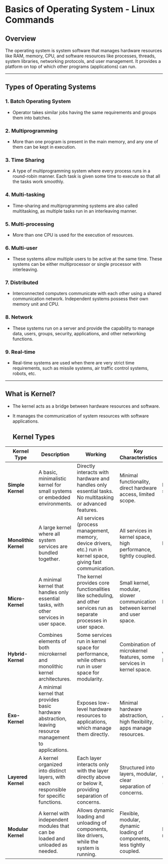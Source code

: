 # Basics of Operating System - Linux Commands

## Overview
The operating system is system software that manages hardware resources like RAM, memory, CPU, and software resources like processes, threads, system libraries, networking protocols, and user management. It provides a platform on top of which other programs (applications) can run.

---

## Types of Operating Systems

### 1. **Batch Operating System**
   - Operator takes similar jobs having the same requirements and groups them into batches.

### 2. **Multiprogramming**
   - More than one program is present in the main memory, and any one of them can be kept in execution.

### 3. **Time Sharing**
   - A type of multiprogramming system where every process runs in a round-robin manner. Each task is given some time to execute so that all the tasks work smoothly.

### 4. **Multi-tasking**
   - Time-sharing and multiprogramming systems are also called multitasking, as multiple tasks run in an interleaving manner.

### 5. **Multi-processing**
   - More than one CPU is used for the execution of resources.

### 6. **Multi-user**
   - These systems allow multiple users to be active at the same time. These systems can be either multiprocessor or single processor with interleaving.

### 7. **Distributed**
   - Interconnected computers communicate with each other using a shared communication network. Independent systems possess their own memory unit and CPU.

### 8. **Network**
   - These systems run on a server and provide the capability to manage data, users, groups, security, applications, and other networking functions.

### 9. **Real-time**
   - Real-time systems are used when there are very strict time requirements, such as missile systems, air traffic control systems, robots, etc.

---

## What is Kernel?
- The kernel acts as a bridge between hardware resources and software.
- It manages the communication of system resources with software applications.

  ## Kernel Types

| Kernel Type       | Description | Working | Key Characteristics | Example |
|------------------|-------------|---------|----------------------|---------|
| **Simple Kernel** | A basic, minimalistic kernel for small systems or embedded environments. | Directly interacts with hardware and handles only essential tasks. No multitasking or advanced features. | Minimal functionality, direct hardware access, limited scope. | Embedded systems |
| **Monolithic Kernel** | A large kernel where all system services are bundled together. | All services (process management, memory, device drivers, etc.) run in kernel space, giving fast communication. | All services in kernel space, high performance, tightly coupled. | Linux, Unix |
| **Micro-Kernel** | A minimal kernel that handles only essential tasks, with other services in user space. | The kernel provides core functionalities like scheduling, and other services run as separate processes in user space. | Small kernel, modular, slower communication between kernel and user space. | Minix, QNX |
| **Hybrid-Kernel** | Combines elements of both microkernel and monolithic kernel architectures. | Some services run in kernel space for performance, while others run in user space for modularity. | Combination of microkernel features, some services in kernel space. | Windows NT, macOS |
| **Exo-Kernel** | A minimal kernel that provides basic hardware abstraction, leaving resource management to applications. | Exposes low-level hardware resources to applications, which manage them directly. | Minimal hardware abstraction, high flexibility, apps manage resources. | Aegis (research) |
| **Layered Kernel** | A kernel organized into distinct layers, with each responsible for specific functions. | Each layer interacts only with the layer directly above or below it, providing separation of concerns. | Structured into layers, modular, clear separation of concerns. | OSI model (networking) |
| **Modular Kernel** | A kernel with independent modules that can be loaded and unloaded as needed. | Allows dynamic loading and unloading of components, like drivers, while the system is running. | Flexible, modular, dynamic loading of components, less tightly coupled. | Linux (with modules) |

